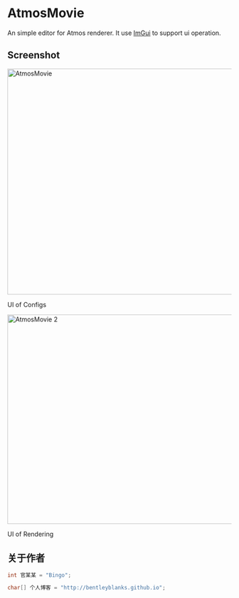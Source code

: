 # AtmosMovie

An simple editor for Atmos renderer. It use [ImGui](https://github.com/ocornut/imgui) to support ui operation.

## Screenshot

<a data-flickr-embed="true"  href="https://www.flickr.com/photos/134486032@N03/29815432015/in/dateposted-public/" title="AtmosMovie"><img src="https://c8.staticflickr.com/9/8501/29815432015_39f8d04783_c.jpg" width="800" height="507" alt="AtmosMovie"></a><script async src="//embedr.flickr.com/assets/client-code.js" charset="utf-8"></script>

UI of Configs

<a data-flickr-embed="true"  href="https://www.flickr.com/photos/134486032@N03/29779572566/in/dateposted-public/" title="AtmosMovie 2"><img src="https://c7.staticflickr.com/9/8191/29779572566_67131fbac8_c.jpg" width="800" height="470" alt="AtmosMovie 2"></a><script async src="//embedr.flickr.com/assets/client-code.js" charset="utf-8"></script>

UI of Rendering

## 关于作者

``` cpp
int 官某某 = "Bingo";

char[] 个人博客 = "http://bentleyblanks.github.io";
```

